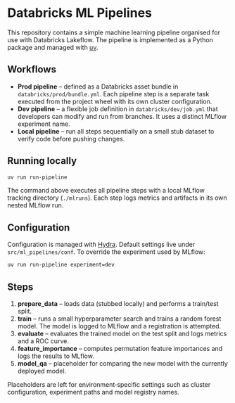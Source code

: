 # Databricks ML Pipelines

This repository contains a simple machine learning pipeline organised for
use with Databricks Lakeflow.  The pipeline is implemented as a Python
package and managed with [uv](https://docs.astral.sh/uv/).

## Workflows

* **Prod pipeline** – defined as a Databricks asset bundle in
  `databricks/prod/bundle.yml`. Each pipeline step is a separate task
  executed from the project wheel with its own cluster configuration.
* **Dev pipeline** – a flexible job definition in `databricks/dev/job.yml`
  that developers can modify and run from branches.  It uses a distinct
  MLflow experiment name.
* **Local pipeline** – run all steps sequentially on a small stub
  dataset to verify code before pushing changes.

## Running locally

```bash
uv run run-pipeline
```

The command above executes all pipeline steps with a local MLflow
tracking directory (`./mlruns`).  Each step logs metrics and artifacts in
its own nested MLflow run.

## Configuration

Configuration is managed with [Hydra](https://hydra.cc/).  Default
settings live under `src/ml_pipelines/conf`.  To override the experiment
used by MLflow:

```bash
uv run run-pipeline experiment=dev
```

## Steps

1. **prepare_data** – loads data (stubbed locally) and performs a
   train/test split.
2. **train** – runs a small hyperparameter search and trains a random
   forest model.  The model is logged to MLflow and a registration is
   attempted.
3. **evaluate** – evaluates the trained model on the test split and logs
   metrics and a ROC curve.
4. **feature_importance** – computes permutation feature importances and
   logs the results to MLflow.
5. **model_qa** – placeholder for comparing the new model with the
   currently deployed model.

Placeholders are left for environment‑specific settings such as cluster
configuration, experiment paths and model registry names.
